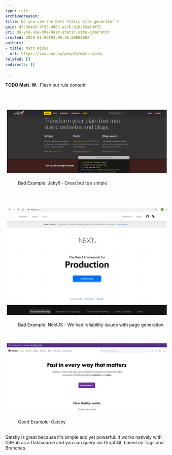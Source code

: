 ```yaml
---
type: rule
archivedreason: 
title: Do you use the best static site generator ?
guid: d7c5b443-9f55-4983-ac7b-016c85a6d479
uri: do-you-use-the-best-static-site-generator
created: 2020-01-09T04:00:36.0000000Z
authors:
- title: Matt Wicks
  url: https://ssw.com.au/people/matt-wicks
related: []
redirects: []

---
```



<strong>TODO Matt. W</strong>.: Flesh out rule content<br>
<br><excerpt class='endintro'></excerpt><br>
<p class="ssw15-rteElement-P">​<img src="Jekyll.jpg" alt="Jekyll.jpg" style="margin:5px;width:808px;" /></p><dd class="ssw15-rteElement-FigureBad">​​​​​​Bad Example: Jekyll​​​ - Great but too simple​​​​​<br></dd><p class="ssw15-rteElement-P">​​<br></p><p class="ssw15-rteElement-P">​​<img src="NextJS.jpg" alt="NextJS.jpg" style="margin:5px;width:650px;" /><br></p><dd class="ssw15-rteElement-FigureBad">​​​​​​​Bad Example: NextJS - We had reliability issues with page generation<br></dd><p class="ssw15-rteElement-P">​<br></p><p class="ssw15-rteElement-P"><img src="Gatsby.jpg" alt="Gatsby.jpg" style="margin:5px;width:808px;" /><br></p><dd class="ssw15-rteElement-FigureGood">Good Example: Gatsby​​​​​​​​<br></dd><p class="ssw15-rteElement-P"><br>Gatsby is great because it's simple and yet powerful. It works natively with GitHub as a Datasource and you can query via GraphQL based on Tags and Branches.<br><br></p><br><p><br><br></p>


